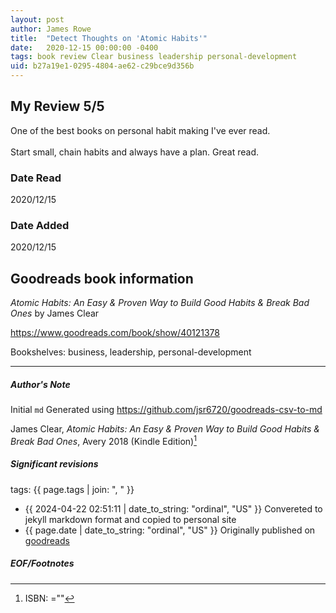 ```yaml
---
layout: post
author: James Rowe
title:  "Detect Thoughts on 'Atomic Habits'"
date:   2020-12-15 00:00:00 -0400
tags: book review Clear business leadership personal-development
uid: b27a19e1-0295-4804-ae62-c29bce9d356b
---
```


<!-- highly dependent on how you personally use jekyll templates, and how you want this to show up -->
<!-- escape any jekyll keys with double brackets -->

## My Review 5/5

One of the best books on personal habit making I've ever read.<br/><br/>Start small, chain habits and always have a plan. Great read.

### Date Read
2020/12/15

### Date Added
2020/12/15

## Goodreads book information

*Atomic Habits: An Easy & Proven Way to Build Good Habits & Break Bad Ones* by James Clear

https://www.goodreads.com/book/show/40121378

Bookshelves: business, leadership, personal-development

---

##### Author's Note

Initial `md` Generated using https://github.com/jsr6720/goodreads-csv-to-md

James Clear, *Atomic Habits: An Easy & Proven Way to Build Good Habits & Break Bad Ones*,  Avery 2018 (Kindle Edition)[^1]

##### Significant revisions

tags: {{ page.tags | join: ", " }} <!-- todo move this somewhere -->

- {{ 2024-04-22 02:51:11 | date_to_string: "ordinal", "US" }} Convereted to jekyll markdown format and copied to personal site
- {{ page.date | date_to_string: "ordinal", "US" }} Originally published on [goodreads](https://www.goodreads.com)

##### EOF/Footnotes

[^1]: ISBN: =""